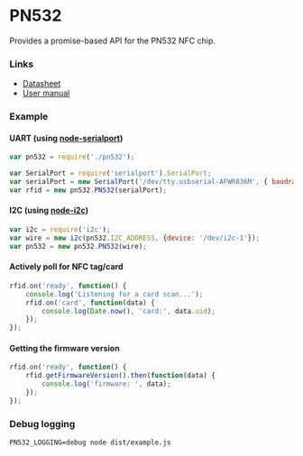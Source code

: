 # PN532

Provides a promise-based API for the PN532 NFC chip.

### Links
- [Datasheet](http://www.nxp.com/documents/short_data_sheet/PN532_C1_SDS.pdf)
- [User manual](http://www.nxp.com/documents/user_manual/141520.pdf)

### Example

#### UART (using [node-serialport](https://github.com/voodootikigod/node-serialport))
```js
var pn532 = require('./pn532');

var SerialPort = require('serialport').SerialPort;
var serialPort = new SerialPort('/dev/tty.usbserial-AFWR836M', { baudrate: 115200 });
var rfid = new pn532.PN532(serialPort);
```

#### I2C (using [node-i2c](https://github.com/kelly/node-i2c))
```js
var i2c = require('i2c');
var wire = new i2c(pn532.I2C_ADDRESS, {device: '/dev/i2c-1'});
var pn532 = new pn532.PN532(wire);
```

#### Actively poll for NFC tag/card
```js
rfid.on('ready', function() {
    console.log('Listening for a card scan...');
    rfid.on('card', function(data) {
        console.log(Date.now(), 'card:', data.uid);
    });
});
```

#### Getting the firmware version
```js
rfid.on('ready', function() {
    rfid.getFirmwareVersion().then(function(data) {
        console.log('firmware: ', data);
    });
});
```


### Debug logging
`PN532_LOGGING=debug node dist/example.js`
